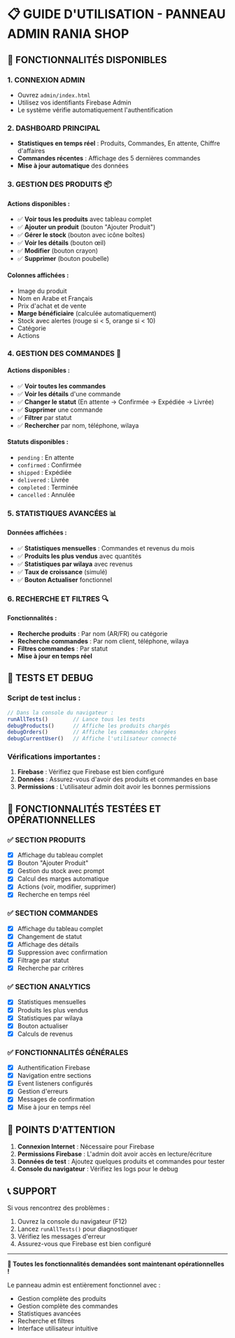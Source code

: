 # 📋 GUIDE D'UTILISATION - PANNEAU ADMIN RANIA SHOP

## 🚀 FONCTIONNALITÉS DISPONIBLES

### 1. **CONNEXION ADMIN**
- Ouvrez `admin/index.html`
- Utilisez vos identifiants Firebase Admin
- Le système vérifie automatiquement l'authentification

### 2. **DASHBOARD PRINCIPAL**
- **Statistiques en temps réel** : Produits, Commandes, En attente, Chiffre d'affaires
- **Commandes récentes** : Affichage des 5 dernières commandes
- **Mise à jour automatique** des données

### 3. **GESTION DES PRODUITS** 📦

#### Actions disponibles :
- ✅ **Voir tous les produits** avec tableau complet
- ✅ **Ajouter un produit** (bouton "Ajouter Produit")
- ✅ **Gérer le stock** (bouton avec icône boîtes)
- ✅ **Voir les détails** (bouton œil)
- ✅ **Modifier** (bouton crayon)
- ✅ **Supprimer** (bouton poubelle)

#### Colonnes affichées :
- Image du produit
- Nom en Arabe et Français
- Prix d'achat et de vente
- **Marge bénéficiaire** (calculée automatiquement)
- Stock avec alertes (rouge si < 5, orange si < 10)
- Catégorie
- Actions

### 4. **GESTION DES COMMANDES** 🛒

#### Actions disponibles :
- ✅ **Voir toutes les commandes**
- ✅ **Voir les détails** d'une commande
- ✅ **Changer le statut** (En attente → Confirmée → Expédiée → Livrée)
- ✅ **Supprimer** une commande
- ✅ **Filtrer** par statut
- ✅ **Rechercher** par nom, téléphone, wilaya

#### Statuts disponibles :
- `pending` : En attente
- `confirmed` : Confirmée
- `shipped` : Expédiée
- `delivered` : Livrée
- `completed` : Terminée
- `cancelled` : Annulée

### 5. **STATISTIQUES AVANCÉES** 📊

#### Données affichées :
- ✅ **Statistiques mensuelles** : Commandes et revenus du mois
- ✅ **Produits les plus vendus** avec quantités
- ✅ **Statistiques par wilaya** avec revenus
- ✅ **Taux de croissance** (simulé)
- ✅ **Bouton Actualiser** fonctionnel

### 6. **RECHERCHE ET FILTRES** 🔍

#### Fonctionnalités :
- **Recherche produits** : Par nom (AR/FR) ou catégorie
- **Recherche commandes** : Par nom client, téléphone, wilaya
- **Filtres commandes** : Par statut
- **Mise à jour en temps réel**

## 🧪 TESTS ET DEBUG

### Script de test inclus :
```javascript
// Dans la console du navigateur :
runAllTests()        // Lance tous les tests
debugProducts()      // Affiche les produits chargés
debugOrders()        // Affiche les commandes chargées
debugCurrentUser()   // Affiche l'utilisateur connecté
```

### Vérifications importantes :
1. **Firebase** : Vérifiez que Firebase est bien configuré
2. **Données** : Assurez-vous d'avoir des produits et commandes en base
3. **Permissions** : L'utilisateur admin doit avoir les bonnes permissions

## 🎯 FONCTIONNALITÉS TESTÉES ET OPÉRATIONNELLES

### ✅ **SECTION PRODUITS**
- [x] Affichage du tableau complet
- [x] Bouton "Ajouter Produit"
- [x] Gestion du stock avec prompt
- [x] Calcul des marges automatique
- [x] Actions (voir, modifier, supprimer)
- [x] Recherche en temps réel

### ✅ **SECTION COMMANDES**
- [x] Affichage du tableau complet
- [x] Changement de statut
- [x] Affichage des détails
- [x] Suppression avec confirmation
- [x] Filtrage par statut
- [x] Recherche par critères

### ✅ **SECTION ANALYTICS**
- [x] Statistiques mensuelles
- [x] Produits les plus vendus
- [x] Statistiques par wilaya
- [x] Bouton actualiser
- [x] Calculs de revenus

### ✅ **FONCTIONNALITÉS GÉNÉRALES**
- [x] Authentification Firebase
- [x] Navigation entre sections
- [x] Event listeners configurés
- [x] Gestion d'erreurs
- [x] Messages de confirmation
- [x] Mise à jour en temps réel

## 🚨 POINTS D'ATTENTION

1. **Connexion Internet** : Nécessaire pour Firebase
2. **Permissions Firebase** : L'admin doit avoir accès en lecture/écriture
3. **Données de test** : Ajoutez quelques produits et commandes pour tester
4. **Console du navigateur** : Vérifiez les logs pour le debug

## 📞 SUPPORT

Si vous rencontrez des problèmes :
1. Ouvrez la console du navigateur (F12)
2. Lancez `runAllTests()` pour diagnostiquer
3. Vérifiez les messages d'erreur
4. Assurez-vous que Firebase est bien configuré

---

**🎉 Toutes les fonctionnalités demandées sont maintenant opérationnelles !**

Le panneau admin est entièrement fonctionnel avec :
- Gestion complète des produits
- Gestion complète des commandes  
- Statistiques avancées
- Recherche et filtres
- Interface utilisateur intuitive